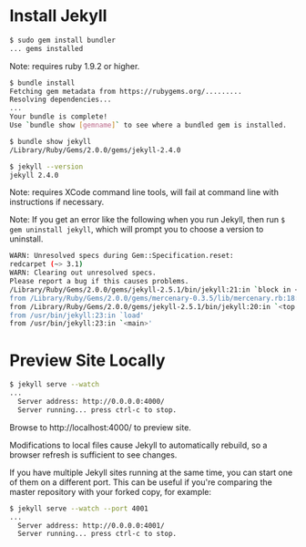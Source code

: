 Install Jekyll
==============

```bash
$ sudo gem install bundler
... gems installed
```
Note: requires ruby 1.9.2 or higher.

```bash
$ bundle install
Fetching gem metadata from https://rubygems.org/.........
Resolving dependencies...
...
Your bundle is complete!
Use `bundle show [gemname]` to see where a bundled gem is installed.

$ bundle show jekyll
/Library/Ruby/Gems/2.0.0/gems/jekyll-2.4.0

$ jekyll --version
jekyll 2.4.0
```
Note: requires XCode command line tools, will fail at command line with instructions if necessary.

Note: If you get an error like the following when you run Jekyll, then run ```$ gem uninstall jekyll```, which will prompt you to choose a version to uninstall. 

```bash
WARN: Unresolved specs during Gem::Specification.reset:
redcarpet (~> 3.1)
WARN: Clearing out unresolved specs.
Please report a bug if this causes problems.
/Library/Ruby/Gems/2.0.0/gems/jekyll-2.5.1/bin/jekyll:21:in `block in <top (required)>': cannot load such file -- jekyll/version (LoadError)
from /Library/Ruby/Gems/2.0.0/gems/mercenary-0.3.5/lib/mercenary.rb:18:in `program'
from /Library/Ruby/Gems/2.0.0/gems/jekyll-2.5.1/bin/jekyll:20:in `<top (required)>'
from /usr/bin/jekyll:23:in `load'
from /usr/bin/jekyll:23:in `<main>'
```

Preview Site Locally
====================

```bash
$ jekyll serve --watch
...
  Server address: http://0.0.0.0:4000/
  Server running... press ctrl-c to stop.
```
Browse to http://localhost:4000/ to preview site.

Modifications to local files cause Jekyll to automatically rebuild, so a browser refresh is sufficient to see changes.

If you have multiple Jekyll sites running at the same time, you can start one of them on a different port. This can be useful if you're comparing the master repository with your forked copy, for example:

```bash
$ jekyll serve --watch --port 4001
...
  Server address: http://0.0.0.0:4001/
  Server running... press ctrl-c to stop.
``` 